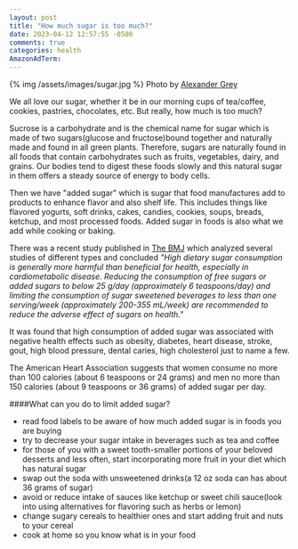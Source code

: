 ```yaml
---
layout: post
title: "How much sugar is too much?"
date: 2023-04-12 12:57:55 -0500
comments: true
categories: health
AmazonAdTerm:
---
```

{% img /assets/images/sugar.jpg %}
Photo by <a href="https://unsplash.com/@sharonmccutcheon?utm_source=unsplash&utm_medium=referral&utm_content=creditCopyText">Alexander Grey</a>

We all love our sugar, whether it be in our morning cups of tea/coffee, cookies, pastries, chocolates, etc.  But really, how much is too much?

Sucrose is a carbohydrate and is the chemical name for sugar which is made of two sugars(glucose and fructose)bound together and naturally made and found in all green plants. Therefore, sugars are naturally found in all foods that contain carbohydrates such as fruits, vegetables, dairy, and grains. Our bodies tend to digest these foods slowly and this natural sugar in them offers a steady source of energy to body cells.

Then we have "added sugar" which is sugar that food manufactures add to products to enhance flavor and also shelf life. This includes things like flavored yogurts, soft drinks, cakes, candies, cookies, soups, breads, ketchup, and most processed foods. Added sugar in foods is also what we add while cooking or baking.

There was a recent study published in [The BMJ](https://www.bmj.com/content/381/bmj-2022-071609) which analyzed several studies of different types and concluded *"High dietary sugar consumption is generally more harmful than beneficial for health, especially in cardiometabolic disease. Reducing the consumption of free sugars or added sugars to below 25 g/day (approximately 6 teaspoons/day) and limiting the consumption of sugar sweetened beverages to less than one serving/week (approximately 200-355 mL/week) are recommended to reduce the adverse effect of sugars on health."*

It was found that high consumption of added sugar was associated with negative health effects such as obesity, diabetes, heart disease, stroke, gout, high blood pressure, dental caries, high cholesterol just to name a few.

The American Heart Association suggests that women consume no more than 100 calories (about 6 teaspoons or 24 grams) and men no more than 150 calories (about 9 teaspoons or 36 grams) of added sugar per day.

####What can you do to limit added sugar?
- read food labels to be aware of how much added sugar is in foods you are buying
- try to decrease your sugar intake in beverages such as tea and coffee
- for those of you with a sweet tooth-smaller portions of your beloved desserts and less often, start incorporating more fruit in your diet which has natural sugar
- swap out the soda with unsweetened drinks(a 12 oz soda can has about 36 grams of sugar)
- avoid or reduce intake of sauces like ketchup or sweet chili sauce(look into using alternatives for flavoring such as herbs or lemon)
- change sugary cereals to healthier ones and start adding fruit and nuts to your cereal
- cook at home so you know what is in your food
